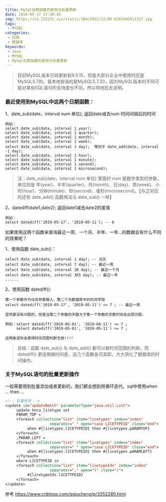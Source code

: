 ```yaml
---
title: MySql日期函数的使用与批量更新
date: 2019-05-17 17:30:45
img: https://s2.232232.xyz/static/384/2022/12/08-639184691131f.jpg
tags:
 - MYSQL
categories: 
 - 后端
 - 数据库
keywords:
 - Java
 - MYSQL
 - MySql日期函数的使用与批量更新
---
```


> 目前MySQL版本已经更新到8.0.15，但是大部分企业中使用的还是MySQL5.7的。我本地安装的是MySQL5.7.20，因为MySQL版本的不同可能对某些SQL语句的支持度也不同，所以特地在此说明。

### 最近使用到MySQL中这两个日期函数：
1、date_sub(date，interval num 单位); 返回date减去num 时间间隔后的时间

```
例如：
select date_sub(date, interval 1 year);
select date_sub(date, interval 1 quarter);
select date_sub(date, interval 1 month);
select date_sub(date, interval 1 week);
select date_sub(date, interval 1 day);  等同于 date_add(date, interval -1 day);
select date_sub(date, interval 1 hour);
select date_sub(date, interval 1 minute);
select date_sub(date, interval 1 second);
select date_sub(date, interval 1 microsecond);

```

> 注：date_sub(date，interval num 单位) 里面的 num 是数字类型的参数，单位则是 年(year)、半年(quarter)、月(month)、日(day)、周(week)、小时(hour)、分钟(minute)、秒(second)、毫秒(microsecond)。【与之对应的还有 date_add() 函数用法与 date_sub() 一样】

2、datediff(date1,date2); 返回date1减去date2的差值

```
例如：
select datediff('2019-05-17', '2019-05-11'); -- 6
```

如果使用这两个函数来查询最近一周、一个月、半年、一年...的数据会有什么不同的效果呢？

1、使用函数 date_sub()：

```
select date_sub(date, interval 1 day); -- 当天
select date_sub(date, interval 7 day); -- 最近一周
select date_sub(date, interval 30 day); -- 最近一个月
select date_sub(date, interval 365 day); -- 最近一年
......

```

2、使用函数 datediff():

```
第一个参数作为动态参数输入，第二个为数据库中的时间字段
select datediff('2019-05-17', '2019-05-11') <= 7 ; -- 最近一周

显然是没有问题的，但是当第二个参数的天数大于第一个参数的天数时则会出现问题。

例如：select datediff('2019-05-01', '2019-04-11') <= 7 ;
     select datediff('2019-05-01', '2019-05-11') <= 7 ;

这两条语句会使得时间范围判断无效!!!!

```

> 总结：函数 date_sub() 与 date_add() 都可以做时间范围的判断，而 datediff() 更适用做时间差。这几个函数各司其职，大大简化了数据库的时间操作。

### 关于MySQL语句的批量更新操作

一般需要用到批量添加或者更新的，我们都会想到用循环迭代。sql中使用when ... then ...

```jsp
<!-- 批量修改 -->
<update id="updateBatch" parameterType="java.util.List">
     update hnca_licetype set
     PARAM_TOP =
     <foreach collection="list" item="licetypes" index="index"
                    separator=" " open="case LICETYPEID" close="end">
          when #{licetypes.lICETYPEID} then #{licetypes.pARAMTOP}
     </foreach>
     ,PARAM_LEFT =
     <foreach collection="list" item="licetypes" index="index"
                    separator=" " open="case LICETYPEID" close="end">
          when #{licetypes.lICETYPEID} then #{licetypes.pARAMLEFT}
     </foreach>
     where LICETYPEID in
     <foreach collection="list" item="licetypeIds" index="index"
                    separator="," open="(" close=")">
          #{licetypeIds.lICETYPEID}
     </foreach>
</update>
```







参考 https://www.cnblogs.com/ggjucheng/p/3352280.html